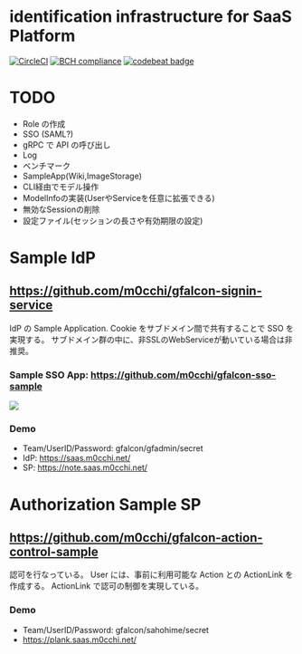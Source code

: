 # identification infrastructure for SaaS Platform
[![CircleCI](https://circleci.com/gh/m0cchi/gfalcon.svg?style=svg)](https://circleci.com/gh/m0cchi/gfalcon)
[![BCH compliance](https://bettercodehub.com/edge/badge/m0cchi/gfalcon?branch=master)](https://bettercodehub.com/)
[![codebeat badge](https://codebeat.co/badges/c50993b8-1cbc-4e6a-ad94-43c31c30d020)](https://codebeat.co/projects/github-com-m0cchi-gfalcon-master)

# TODO
- Role の作成
- SSO (SAML?)
- gRPC で API の呼び出し
- Log
- ベンチマーク
- SampleApp(Wiki,ImageStorage)
- CLI経由でモデル操作
- ModelInfoの実装(UserやServiceを任意に拡張できる)
- 無効なSessionの削除
- 設定ファイル(セッションの長さや有効期限の設定)

# Sample IdP
## https://github.com/m0cchi/gfalcon-signin-service
IdP の Sample Application.
Cookie をサブドメイン間で共有することで SSO を実現する。
サブドメイン群の中に、非SSLのWebServiceが動いている場合は非推奨。

### Sample SSO App: https://github.com/m0cchi/gfalcon-sso-sample
![](https://i.gyazo.com/1cde44d51b4356e8cedbc8029b9be131.gif)
### Demo
- Team/UserID/Password: gfalcon/gfadmin/secret
- IdP: https://saas.m0cchi.net/
- SP:  https://note.saas.m0cchi.net/

# Authorization Sample SP
## https://github.com/m0cchi/gfalcon-action-control-sample
認可を行なっている。
User には、事前に利用可能な Action との ActionLink を作成する。
ActionLink で認可の制御を実現している。

### Demo
- Team/UserID/Password: gfalcon/sahohime/secret
- https://plank.saas.m0cchi.net/
